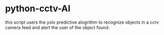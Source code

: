 # python-cctv-AI


this script users the yolo predictive alogrithm to recognize objects in a cctv camera feed and alert the user of the object found.
